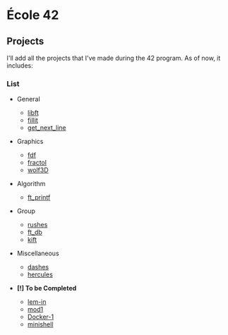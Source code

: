 # École 42

## Projects

I'll add all the projects that I've made during the 42 program.
As of now, it includes:

### List

* General
	- [libft](https://github.com/jraleman/42_Libft)
	- [fillit](https://github.com/jraleman/42_Fillit)
	- [get_next_line](https://github.com/jraleman/42_get_next_line)

* Graphics
	- [fdf](https://github.com/jraleman/42_FDF/)
	- [fractol](https://github.com/jraleman/42_Fractol/)
	- [wolf3D](https://github.com/jraleman/42_Wolf3d/)

* Algorithm
	- [ft_printf](https://github.com/jraleman/42_ft_printf/)

* Group
	- [rushes](https://github.com/jraleman/42_Rushes/)
	- [ft_db](https://github.com/jraleman/42_ft_db/)
	- [kift](https://github.com/jraleman/42_Kift/)

* Miscellaneous
	- [dashes](https://github.com/jraleman/42_Dashes/)
	- [hercules](https://github.com/jraleman/42_Hercules/)

* **[!] To be Completed**

	- [lem-in](https://github.com/jraleman/42_Lem-in/)
	- [mod1](https://github.com/jraleman/42_Mod1/)
	- [Docker-1](https://github.com/jraleman/42_Docker-1/)
	- [minishell](https://github.com/jraleman/42_Minishell/)
